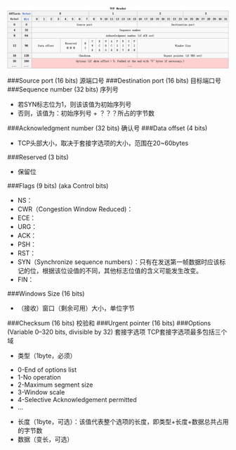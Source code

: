 ![Alt text](TCP-Header.png)

###Source port (16 bits) 源端口号
###Destination port (16 bits) 目标端口号
###Sequence number (32 bits) 序列号
- 若SYN标志位为1，则该该值为初始序列号
- 否则，该值为：初始序列号 + ？？？所占的字节数

###Acknowledgment number (32 bits) 确认号
###Data offset (4 bits) 
 - TCP头部大小，取决于套接字选项的大小，范围在20~60bytes
 
###Reserved (3 bits)
 - 保留位
 
###Flags (9 bits) (aka Control bits)
 - NS：
 - CWR（Congestion Window Reduced)：
 - ECE：
 - URG：
 - ACK：
 - PSH：
 - RST：
 - SYN（Synchronize sequence numbers）：只有在发送第一帧数据时应该标记的位，根据该位设值的不同，其他标志位值的含义可能发生改变。
 - FIN：
 
###Windows Size (16 bits) 
 - （接收）窗口（剩余可用）大小，单位字节
 
###Checksum (16 bits) 校验和
###Urgent pointer (16 bits)
###Options (Variable 0–320 bits, divisible by 32) 套接字选项
TCP套接字选项最多包括三个域

- 类型（1byte，必须）
 + 0-End of options list
 + 1-No operation
 + 2-Maximum segment size
 + 3-Window scale
 + 4-Selective Acknowledgement permitted
 + ...
 
- 长度（1byte，可选）：该值代表整个选项的长度，即类型+长度+数据总共占用的字节数
- 数据（变长，可选）


